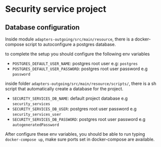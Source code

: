 # Security service project

## Database configuration 

Inside module `adapters-outgoing/src/main/resource`, there is a docker-compose script to autoconfigure a postgres database.

to complete the setup you should configure the following env variables

- `POSTGRES_DEFAULT_USER_NAME`: postgres root user e.g: `postgres`
- `POSTGRES_DEFAULT_USER_PASSWORD`: postgres root user password e.g `password`

inside folder `adapters-outgoing/src/main/resource/scripts/`, there is a sh script that automatically 
create a database for the project. 

- `SECURITY_SERVICES_DB_NAME`: default project database e.g `security_services`
- `SECURITY_SERVICES_DB_USER`: postgres root user password e.g `security_services_user`
- `SECURITY_SERVICES_DB_PASSWORD`: postgres root user password e.g `autogeneratedPassword`

After configure these env variables, you should be able to run typing `docker-compose up`, make sure ports set in docker-compose
are available.